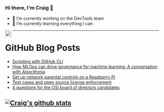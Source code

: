 ### Hi there, I'm Craig 👋

<!--
**CraigTeelFugro/CraigTeelFugro** is a ✨ _special_ ✨ repository because its `README.md` (this file) appears on your GitHub profile.

Here are some ideas to get you started:
-->

- 🔭 I’m currently working on the DevTools team
- 🌱 I’m currently learning everything I can

[<img align="left" alt="Craig Teel | LinkedIn" width="22px" src="https://cdn.jsdelivr.net/npm/simple-icons@v3/icons/linkedin.svg" />][linkedin]

---

# GitHub Blog Posts

<!-- BLOG-POST-LIST:START -->
- [Scripting with GitHub CLI](https://github.blog/2021-03-11-scripting-with-github-cli/)
- [How MLOps can drive governance for machine learning: A conversation with Algorithmia](https://github.blog/2021-03-11-mlops-governance-for-machine-learning-algorithmia/)
- [Set up network parental controls on a Raspberry Pi](https://opensource.com/article/21/3/raspberry-pi-parental-control)
- [Test cases and open source license enforcement](https://opensource.com/article/21/3/test-cases-open-source-licenses)
- [4 questions for the OSI board of directors candidates](https://opensource.com/article/21/3/board-elections-osi)
<!-- BLOG-POST-LIST:END -->

## [![Craig's github stats](https://github-readme-stats.vercel.app/api?username=craigteelfugro)](https://github.com/anuraghazra/github-readme-stats)


[linkedin]: https://linkedin.com/in/craig-teel-b8786771
